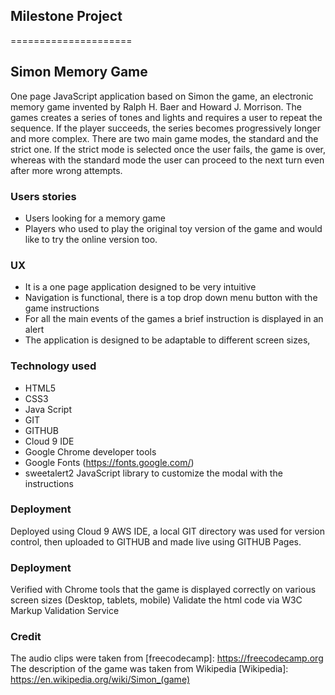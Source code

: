 ## Milestone Project
=====================

## Simon Memory Game

One page JavaScript application based on Simon the game, an electronic memory game 
invented by Ralph H. Baer and Howard J. Morrison. 
The games creates a series of tones and lights and requires a user to repeat the sequence. 
If the player succeeds, the series becomes progressively longer and more complex.
There are two main game modes, the standard and the strict one. If the strict mode
is selected once the user fails, the game is over, whereas with the standard mode
the user can proceed to the next turn even after more wrong attempts.

### Users stories
- Users looking for a memory game
- Players who used to play the original toy version of the game and would like to try
the online version too.

### UX
* It is a one page application designed to be very intuitive
* Navigation is functional, there is a top drop down menu button with the game instructions
* For all the main events of the games a brief instruction is displayed in an alert
* The application is designed to be adaptable to different screen sizes,

### Technology used
- HTML5
- CSS3
- Java Script
- GIT
- GITHUB
- Cloud 9 IDE
- Google Chrome developer tools
- Google Fonts (https://fonts.google.com/)
- sweetalert2 JavaScript library to customize the modal with the instructions

### Deployment
Deployed using Cloud 9 AWS IDE, a local GIT directory was used for version control,
then uploaded to GITHUB and made live using GITHUB Pages.

### Deployment
Verified with Chrome tools that the game is displayed correctly on various screen sizes (Desktop, tablets, mobile)
Validate the html code via W3C Markup Validation Service

### Credit
The audio clips were taken from [freecodecamp]: https://freecodecamp.org
The description of the game was taken from Wikipedia [Wikipedia]: https://en.wikipedia.org/wiki/Simon_(game)
